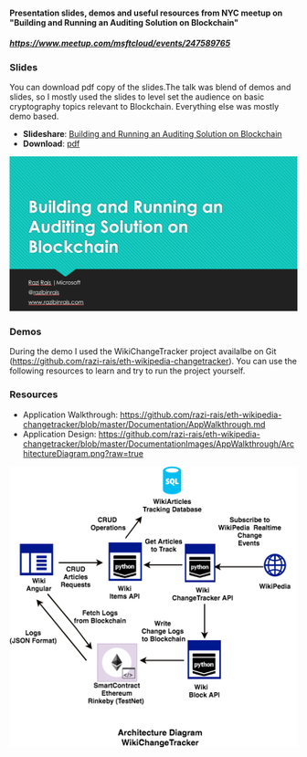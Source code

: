 

#### Presentation slides, demos and useful resources from NYC meetup on "Building and Running an Auditing Solution on Blockchain"
##### https://www.meetup.com/msftcloud/events/247589765


### Slides 
You can download pdf copy of the slides.The talk was blend of demos and slides, so I mostly used the slides to level set the audience on basic cryptography topics relevant to Blockchain. Everything else was mostly demo based.

* **Slideshare**: [Building and Running an Auditing Solution on Blockchain](https://www.slideshare.net/RaziRais/building-and-running-an-auditing-solution-on-blockchain/RaziRais/building-and-running-an-auditing-solution-on-blockchain "Slideshare") 
* **Download**: [pdf](https://github.com/razi-rais/blockchain/blob/master/nyc-blockchain-event/audting-blockchain-feb-2018/Building%20and%20Running%20an%20Auditing%20Solution%20on%20Blockchain.pdf)

[<img src="https://github.com/razi-rais/blockchain/blob/master/nyc-blockchain-event/audting-blockchain-feb-2018/Building%20and%20Running%20an%20Auditing%20Solution%20on%20Blockchain.png">](https://www.slideshare.net/RaziRais/building-and-running-an-auditing-solution-on-blockchain/RaziRais/building-and-running-an-auditing-solution-on-blockchain)


### Demos

During the demo I used the WikiChangeTracker project availalbe on Git (https://github.com/razi-rais/eth-wikipedia-changetracker). You can use the following resources to learn and try to run the project yourself.

### Resources 

* Application Walkthrough: https://github.com/razi-rais/eth-wikipedia-changetracker/blob/master/Documentation/AppWalkthrough.md
* Application Design: 
https://github.com/razi-rais/eth-wikipedia-changetracker/blob/master/DocumentationImages/AppWalkthrough/ArchitectureDiagram.png?raw=true

[<img src="https://github.com/razi-rais/eth-wikipedia-changetracker/blob/master/DocumentationImages/AppWalkthrough/ArchitectureDiagram.png?raw=true">](https://github.com/razi-rais/eth-wikipedia-changetracker)
